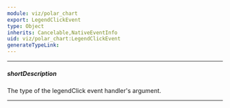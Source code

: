 ```yaml
---
module: viz/polar_chart
export: LegendClickEvent
type: Object
inherits: Cancelable,NativeEventInfo
uid: viz/polar_chart:LegendClickEvent
generateTypeLink: 
---
```

---
##### shortDescription
The type of the legendClick event handler's argument.

---
<!-- Description goes here -->